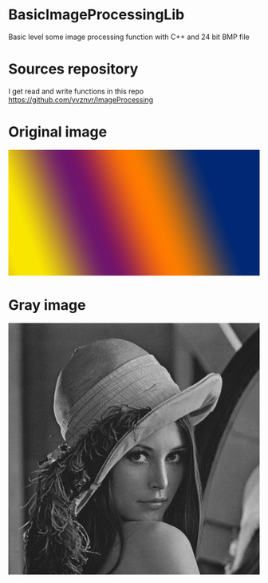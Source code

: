 # BasicImageProcessingLib
Basic level some image processing function with C++ and 24 bit BMP file

# Sources repository

I get read and write functions in this repo https://github.com/yvznvr/ImageProcessing


# Original image 
<img src="sample.bmp" border="0" />

# Gray image 
<img src="grayScale.bmp" border="0" />

